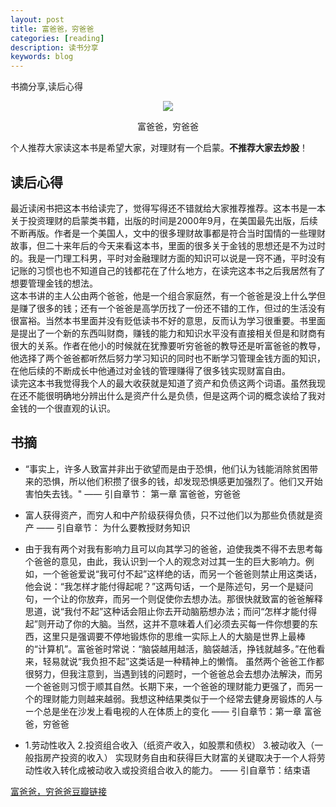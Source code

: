 ```yaml
---
layout: post
title: 富爸爸，穷爸爸
categories: [reading]
description: 读书分享
keywords: blog
---
```


书摘分享,读后心得

<div align="center"><img width="auto" height="auto" src="{{ assets_base_url }}/images/blog/2025-3-2-富爸爸穷爸爸.jpg"/>
<p>富爸爸，穷爸爸</p>
</div>

<!-- ![我胆小如鼠](https://raw.githubusercontent.com/Kingdomzhen/blog-photo/main/photo/我胆小如鼠.jpg){: width="192" height="192" style="display:block;margin:auto;"}
-->
个人推荐大家读这本书是希望大家，对理财有一个启蒙。**不推荐大家去炒股**！
## 读后心得
最近读闲书把这本书给读完了，觉得写得还不错就给大家推荐推荐。这本书是一本关于投资理财的启蒙类书籍，出版的时间是2000年9月，在美国最先出版，后续不断再版。作者是一个美国人，文中的很多理财故事都是符合当时国情的一些理财故事，但二十来年后的今天来看这本书，里面的很多关于金钱的思想还是不为过时的。我是一门理工科男，平时对金融理财方面的知识可以说是一窍不通，平时没有记账的习惯也也不知道自己的钱都花在了什么地方，在读完这本书之后我居然有了想要管理金钱的想法。  
这本书讲的主人公由两个爸爸，他是一个组合家庭然，有一个爸爸是没上什么学但是赚了很多的钱；还有一个爸爸是高学历找了一份还不错的工作，但过的生活没有很富裕。当然本书里面并没有贬低读书不好的意思，反而认为学习很重要。书里面是提出了一个新的东西叫财商，赚钱的能力和知识水平没有直接相关但是和财商有很大的关系。作者在他小的时候就在犹豫要听穷爸爸的教导还是听富爸爸的教导，他选择了两个爸爸都听然后努力学习知识的同时也不断学习管理金钱方面的知识，在他后续的不断成长中他通过对金钱的管理赚得了很多钱实现财富自由。  
读完这本书我觉得我个人的最大收获就是知道了资产和负债这两个词语。虽然我现在还不能很明确地分辨出什么是资产什么是负债，但是这两个词的概念诶给了我对金钱的一个很直观的认识。



## 书摘

- “事实上，许多人致富并非出于欲望而是由于恐惧，他们认为钱能消除贫困带来的恐惧，所以他们积攒了很多的钱，却发现恐惧感更加强烈了。他们又开始害怕失去钱。"
—— 引自章节： 第一章 富爸爸，穷爸爸

- 富人获得资产，而穷人和中产阶级获得负债，只不过他们以为那些负债就是资产
—— 引自章节： 为什么要教授财务知识


-  由于我有两个对我有影响力且可以向其学习的爸爸，迫使我类不得不去思考每个爸爸的意见，由此，我认识到一个人的观念对过其一生的巨大影响力。例如，一个爸爸爱说“我可付不起”这样绝的话，而另一个爸爸则禁止用这类话，他会说：“我怎样才能付得起呢？”这两句话，一个是陈述句，另一个是疑问句，一个让的你放弃，而另一个则促使你去想办法。那很快就致富的爸爸解释思道，说“我付不起”这种话会阻止你去开动脑筋想办法；而问“怎样才能付得起”则开动了你的大脑。当然，这并不意味着人们必须去买每一件你想要的东西，这里只是强调要不停地锻炼你的思维一实际上人的大脑是世界上最棒的“计算机”。富爸爸时常说：“脑袋越用越活，脑袋越活，挣钱就越多。”在他看来，轻易就说“我负担不起”这类话是一种精神上的懒惰。 虽然两个爸爸工作都很努力，但我注意到，当遇到钱的问题时，一个爸爸总会去想办法解決，而另一个爸爸则习惯于顺其自然。长期下来，一个爸爸的理财能力更强了，而另一个的理财能力则越来越弱。我想这种结果类似于一个经常去健身房锻炼的人与ー个总是坐在沙发上看电视的人在体质上的变化
—— 引自章节：第一章 富爸爸，穷爸爸
-  1.劳动性收入 2.投资组合收入（纸资产收入，如股票和债权） 3.被动收入（一般指房产投资的收入） 实现财务自由和获得巨大财富的关键取决于一个人将劳动性收入转化成被动收入或投资组合收入的能力。
—— 引自章节：结束语
    

[富爸爸，穷爸爸豆瓣链接](https://book.douban.com/subject/1033778/)